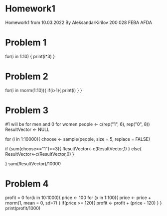 # Homework1
Homework1 from 10.03.2022 By AleksandarKirilov 200 028 FEBA AFDA 
# Problem 1
for(i in 1:10) {
  print(i*3)
}

# Problem 2
for(i in rnorm(1:10)){
  if(i>1){
    print(i) 
  }
}

# Problem 3 
#1 will be for men and 0 for women
people <- c(rep("1", 6), rep("0", 8))
ResultVector <- NULL

for (i in 1:10000){ 
  choose <- sample(people, size = 5, replace = FALSE)
  
  if (sum(choose=="1")==3){
    ResultVector<-c(ResultVector,1)
  } else{
    ResultVector<-c(ResultVector,0)
  }
  
}
sum(ResultVector)/10000

# Problem 4

profit = 0
for(k in 10:1000){
  price <- 100
  for (x in 1:100){
    price <- price + rnorm(1, mean = 0, sd=7)
  }
  if(price >= 120){
    profit <- profit + (price - 120)
  }
}
print(profit/1000)
  
